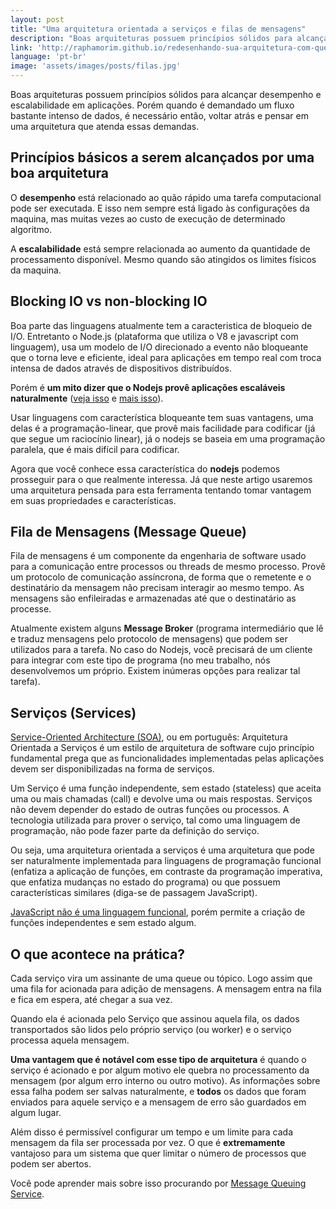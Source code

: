 ```yaml
---
layout: post
title: "Uma arquitetura orientada a serviços e filas de mensagens"
description: "Boas arquiteturas possuem princípios sólidos para alcançar desempenho e escalabilidade em aplicações. Porém quando é demandado um fluxo bastante intenso de dados. É necessário, voltar atrás e pensar em uma arquitetura que atenda essas demandas."
link: 'http://raphamorim.github.io/redesenhando-sua-arquitetura-com-queues-workers-services'
language: 'pt-br'
image: 'assets/images/posts/filas.jpg'
---
```


Boas arquiteturas possuem princípios sólidos para alcançar desempenho e escalabilidade em aplicações. Porém quando é demandado um fluxo bastante intenso de dados, é necessário então, voltar atrás e pensar em uma arquitetura que atenda essas demandas.

<!-- more -->

## Princípios básicos a serem alcançados por uma boa arquitetura

O **desempenho** está relacionado ao quão rápido uma tarefa computacional pode ser executada. E isso nem sempre está ligado às configurações da maquina, mas muitas vezes ao custo de execução de determinado algoritmo.

A **escalabilidade** está sempre relacionada ao aumento da quantidade de processamento disponível. Mesmo quando são atingidos os limites físicos da maquina.

## Blocking IO vs non-blocking IO

Boa parte das linguagens atualmente tem a caracteristica de bloqueio de I/O. Entretanto o Node.js (plataforma que utiliza o V8 e javascript com linguagem), usa um modelo de I/O direcionado a evento não bloqueante que o torna leve e eficiente, ideal para aplicações em tempo real com troca intensa de dados através de dispositivos distribuídos. 

Porém é **um mito dizer que o Nodejs provê aplicações escaláveis naturalmente** ([veja isso](https://speakerdeck.com/felixge/the-nodejs-scalability-myth) e [mais isso](http://www.quora.com/Is-Node-js-scalable)).

Usar linguagens com característica bloqueante tem suas vantagens, uma delas é a programação-linear, que provê mais facilidade para codificar (já que segue um raciocínio linear), já o nodejs se baseia em uma programação paralela, que é mais difícil para codificar. 

Agora que você conhece essa característica do **nodejs** podemos prosseguir para o que realmente interessa. Já que neste artigo usaremos uma arquitetura pensada para esta ferramenta tentando tomar vantagem em suas propriedades e características.

## Fila de Mensagens (Message Queue)

Fila de mensagens é um componente da engenharia de software usado para a comunicação entre processos ou threads de mesmo processo. Provê um protocolo de comunicação assíncrona, de forma que o remetente e o destinatário da mensagem não precisam interagir ao mesmo tempo. As mensagens são enfileiradas e armazenadas até que o destinatário as processe.

Atualmente existem alguns **Message Broker** (programa intermediário que lê e traduz mensagens pelo protocolo de mensagens) que podem ser utilizados para a tarefa. No caso do Nodejs, você precisará de um cliente para integrar com este tipo de programa (no meu trabalho, nós desenvolvemos um próprio. Existem inúmeras opções para realizar tal tarefa).

## Serviços (Services)

[Service-Oriented Architecture (SOA)](https://en.wikipedia.org/wiki/Service-oriented_architecture), ou em português: Arquitetura Orientada a Serviços é um estilo de arquitetura de software cujo princípio fundamental prega que as funcionalidades implementadas pelas aplicações devem ser disponibilizadas na forma de serviços.

Um Serviço é uma função independente, sem estado (stateless) que aceita uma ou mais chamadas (call) e devolve uma ou mais respostas. Serviços não devem depender do estado de outras funções ou processos. A tecnologia utilizada para prover o serviço, tal como uma linguagem de programação, não pode fazer parte da definição do serviço.

Ou seja, uma arquitetura orientada a serviços é uma arquitetura que pode ser naturalmente implementada para linguagens de programação funcional (enfatiza a aplicação de funções, em contraste da programação imperativa, que enfatiza mudanças no estado do programa) ou que possuem características similares (diga-se de passagem JavaScript). 

[JavaScript não é uma linguagem funcional](http://stackoverflow.com/questions/3962604/is-javascript-a-functional-programming-language), porém permite a criação de funções independentes e sem estado algum.

## O que acontece na prática?

Cada serviço vira um assinante de uma queue ou tópico. Logo assim que uma fila for acionada para adição de mensagens. A mensagem entra na fila e fica em espera, até chegar a sua vez.

Quando ela é acionada pelo Serviço que assinou aquela fila, os dados transportados são lidos pelo próprio serviço (ou worker) e o serviço processa aquela mensagem.

**Uma vantagem que é notável com esse tipo de arquitetura** é quando o serviço é acionado e por algum motivo ele quebra no processamento da mensagem (por algum erro interno ou outro motivo). As informações sobre essa falha podem ser salvas naturalmente, e **todos** os dados que foram enviados para aquele serviço e a mensagem de erro são guardados em algum lugar. 

Além disso é permissível configurar um tempo e um limite para cada mensagem da fila ser processada por vez. O que é **extremamente** vantajoso para um sistema que quer limitar o número de processos que podem ser abertos.

Você pode aprender mais sobre isso procurando por [Message Queuing Service](https://en.wikipedia.org/wiki/Message_queuing_service).